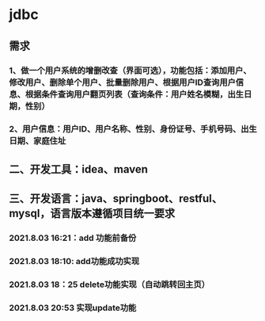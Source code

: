 # jdbc
## 需求
### 1、做一个用户系统的增删改查（界面可选），功能包括：添加用户、修改用户、删除单个用户、批量删除用户、根据用户ID查询用户信息、根据条件查询用户翻页列表（查询条件：用户姓名模糊，出生日期，性别）
### 2、用户信息：用户ID、用户名称、性别、身份证号、手机号码、出生日期、家庭住址
## 二、开发工具：idea、maven
## 三、开发语言：java、springboot、restful、mysql，语言版本遵循项目统一要求


### 2021.8.03 16:21：add 功能前备份
### 2021.8.03 18:10: add功能成功实现
### 2021.8.03 18：25 delete功能实现（自动跳转回主页）
### 2021.8.03 20:53 实现update功能
